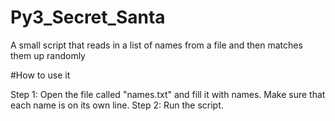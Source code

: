 # Py3_Secret_Santa
A small script that reads in a list of names from a file and then matches them up randomly

#How to use it

Step 1: Open the file called "names.txt" and fill it with names. Make sure that each name is on its own line.
Step 2: Run the script.
